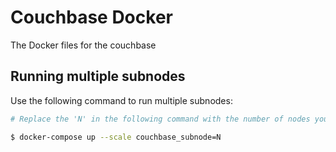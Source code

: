 # Couchbase Docker
The Docker files for the couchbase

## Running multiple subnodes
Use the following command to run multiple subnodes:
```bash
# Replace the 'N' in the following command with the number of nodes you want to run.

$ docker-compose up --scale couchbase_subnode=N
```

